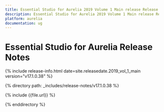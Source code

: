 ```yaml
---
title: Essential Studio for Aurelia 2019 Volume 1 Main release Release Notes  
description: Essential Studio for Aurelia 2019 Volume 1 Main release Release Notes  
platform: aurelia
documentation: ug
---
```


# Essential Studio for Aurelia  Release Notes  

{% include release-info.html date=site.releasedate.2019_vol_1_main  version="v17.1.0.38" %} 


{% directory path: _includes/release-notes/v17.1.0.38 %}

{% include {{file.url}} %}

{% enddirectory %}